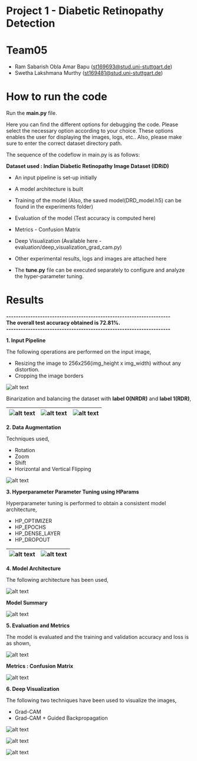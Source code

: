 # Project 1 - Diabetic Retinopathy Detection

# Team05 
- Ram Sabarish Obla Amar Bapu (st169693@stud.uni-stuttgart.de)  
- Swetha Lakshmana Murthy     (st169481@stud.uni-stuttgart.de)  

# How to run the code
Run the **main.py** file.

Here you can find the different options for debugging the code. Please select the necessary option according to your choice. 
These options enables the user for displaying the images, logs, etc..
Also, please make sure to enter the correct dataset directory path.

The sequence of the codeflow in main.py is as follows:

**Dataset used :  Indian Diabetic Retinopathy Image Dataset (IDRiD)**

- An input pipeline is set-up initially  
- A model architecture is built
- Training of the model (Also, the saved model(DRD_model.h5) can be found in the experiments folder)  
- Evaluation of the model (Test accuracy is computed here)  
- Metrics - Confusion Matrix
- Deep Visualization (Available here - evaluation/deep_visualization_grad_cam.py)
- Other experimental results, logs and images are attached here

- The **tune.py** file can be executed separately to configure and analyze the hyper-parameter tuning.  

# Results

**--------------------------------------------------------------------**  
**The overall test accuracy obtained is 72.81%.**  
**--------------------------------------------------------------------**  


**1.  Input Pipeline**  

The following operations are performed on the input image,
- Resizing the image to 256x256(img_height x img_width) without any distortion.  
- Cropping the image borders  

![alt text](experiments/images/Resized.png)

Binarization and balancing the dataset with **label 0(NRDR)** and **label 1(RDR)**,

| ![alt text](experiments/images/hist1.png) | ![alt text](experiments/images/hist2.png) | ![alt text](experiments/images/hist3.png) |
|------------------------------------|------------------------------------|------------------------------------|

**2.  Data Augmentation**

Techniques used,  
- Rotation  
- Zoom  
- Shift  
- Horizontal and Vertical Flipping  

![alt text](experiments/images/Augmented_Images.png)

**3. Hyperparameter Parameter Tuning using HParams**  

Hyperparameter tuning is performed to obtain a consistent model architecture,  

- HP_OPTIMIZER 
- HP_EPOCHS  
- HP_DENSE_LAYER  
- HP_DROPOUT  

| ![alt text](experiments/images/Acc_hparams.png) | ![alt text](experiments/images/acc_Hparams.png) |
|--------------------------------------|------------------------------------------|

**4. Model Architecture**  

The following architecture has been used, 

![alt text](experiments/images/Model_Architecture.png)

**Model Summary**

![alt text](experiments/images/Model_Summary.png)

**5. Evaluation and Metrics**

The model is evaluated and the training and validation accuracy and loss is as shown,

![alt text](experiments/images/Train_Val_728.png)

**Metrics : Confusion Matrix**

![alt text](experiments/images/CM_728.jpg)

**6. Deep Visualization**

The following two techniques have been used to visualize the images,  
- Grad-CAM
- Grad-CAM + Guided Backpropagation  

![alt text](experiments/images/grad_cam_3.png)  

![alt text](experiments/images/grad_cam_2.png)  

![alt text](experiments/images/grad_cam_4.png) 
